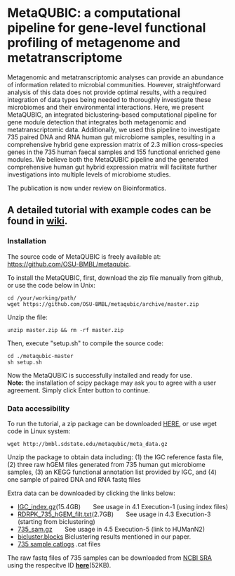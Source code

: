 # MetaQUBIC: a computational pipeline for gene-level functional profiling of metagenome and metatranscriptome 

Metagenomic and metatranscriptomic analyses can provide an abundance of information related to microbial communities. However, straightforward analysis of this data does not provide optimal results, with a required integration of data types being needed to thoroughly investigate these microbiomes and their environmental interactions. Here, we present MetaQUBIC, an integrated biclustering-based computational pipeline for gene module detection that integrates both metagenomic and metatranscriptomic data.  Additionally, we used this pipeline to investigate 735 paired DNA and RNA human gut microbiome samples, resulting in a comprehensive hybrid gene expression matrix of 2.3 million cross-species genes in the 735 human faecal samples and 155 functional enriched gene modules. We believe both the MetaQUBIC pipeline and the generated comprehensive human gut hybrid expression matrix will facilitate further investigations into multiple levels of microbiome studies.

The publication is now under review on Bioinformatics.

## A detailed tutorial with example codes can be found in [wiki](https://github.com/OSU-BMBL/metaqubic/wiki). 

### Installation
The source code of MetaQUBIC is freely available at: https://github.com/OSU-BMBL/metaqubic. 

To install the MetaQUBIC, first, download the zip file manually from github, or use the code below in Unix:
```{r,engine='bash',eval=FALSE, download}
cd /your/working/path/
wget https://github.com/OSU-BMBL/metaqubic/archive/master.zip
```
Unzip the file:
```{r,engine='bash',eval=FALSE, unzip}
unzip master.zip && rm -rf master.zip
```

Then, execute "setup.sh" to compile the source code:
```{r,engine='bash',eval=FALSE, sh}
cd ./metaqubic-master
sh setup.sh
```
Now the MetaQUBIC is successfully installed and ready for use. \
<b>Note:</b> the installation of scipy package may ask you to agree with a user agreement. Simply click Enter button to continue.

### Data accessibility 
To run the tutorial, a zip package can be downloaded [HERE](http://bmbl.sdstate.edu/metaqubic/meta_data.gz), or use wget code in Linux system:
```{r,engine='bash',eval=FALSE}
wget http://bmbl.sdstate.edu/metaqubic/meta_data.gz
```
Unzip the package to obtain data including: 
(1) the IGC reference fasta file, 
(2) three raw hGEM files generated from 735 human gut microbiome samples, 
(3) an KEGG functional annotation list provided by IGC, and 
(4) one sample of paired DNA and RNA fastq files

Extra data can be downloaded by clicking the links below:
* [IGC_index.gz](http://bmbl.sdstate.edu/metaqubic/IGC_index/)(15.4GB)  See usage in 4.1 Execution-1 (using index files)
* [RDRPK_735_hGEM_filt.txt](http://bmbl.sdstate.edu/metaqubic/RDRPK_735_hGEM_filt.txt/)(2.7GB)  See usage in 4.3 Execution-3 (starting from biclustering)
* [735_sam.gz]()  See usage in 4.5 Execution-5 (link to HUManN2)
* [bicluster.blocks]()  Biclustering results mentioned in our paper.
* [735 sample catlogs](http://bmbl.sdstate.edu/metaqubic/735_catalogs/)    .cat files

The raw fastq files of 735 samples can be downloaded from [NCBI SRA](https://www.ncbi.nlm.nih.gov/sra/) using the respecitve ID [<b>here</b>](http://bmbl.sdstate.edu/metaqubic/Tutorial/735_fastq_SRA_ID.txt)(52KB).

